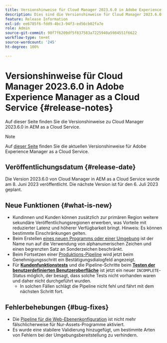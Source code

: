 ```yaml
---
title: Versionshinweise für Cloud Manager 2023.6.0 in Adobe Experience Manager as a Cloud Service
description: Dies sind die Versionshinweise für Cloud Manager 2023.6.0 in AEM as a Cloud Service.
feature: Release Information
exl-id: ee6785f6-fdd9-4bc3-94f3-ed56cb02fa7e
role: Admin
source-git-commit: 90f7f6209df5f837583a7225940a5984551f6622
workflow-type: tm+mt
source-wordcount: '245'
ht-degree: 100%

---
```


# Versionshinweise für Cloud Manager 2023.6.0 in Adobe Experience Manager as a Cloud Service {#release-notes}

Auf dieser Seite finden Sie die Versionshinweise zu Cloud Manager 2023.6.0 in AEM as a Cloud Service.

>[!NOTE]
>
>Auf [dieser Seite](/help/release-notes/release-notes-cloud/release-notes-current.md) finden Sie die aktuellen Versionshinweise für Adobe Experience Manager as a Cloud Service.

## Veröffentlichungsdatum {#release-date}

Die Version 2023.6.0 von Cloud Manager in AEM as a Cloud Service wurde am 8. Juni 2023 veröffentlicht. Die nächste Version ist für den 6. Juli 2023 geplant.

## Neue Funktionen {#what-is-new}

* Kundinnen und Kunden können zusätzlich zur primären Region weitere sekundäre Veröffentlichungsregionen erwerben, was Vorteile mit reduzierter Latenz und höherer Verfügbarkeit bringt. Hinweis: Es können bestimmte Einschränkungen gelten.
* Beim Erstellen [eines neuen Programms oder einer Umgebung](/help/implementing/cloud-manager/getting-access-to-aem-in-cloud/program-types.md) ist der Name nun auf die Verwendung von alphanumerischen Zeichen und einen begrenzten Satz an Sonderzeichen beschränkt.
* Beim Fortsetzen einer [Produktions-Pipeline](/help/implementing/cloud-manager/configuring-pipelines/configuring-production-pipelines.md) wird jetzt beim Genehmigungsschritt ein Bestätigungsdialogfeld angezeigt.
* Für **[Kundenfunktionstests](/help/implementing/cloud-manager/functional-testing.md#custom-functional-testing)** und die Pipeline-Schritte beim **[Testen der benutzerdefinierten Benutzeroberfläche](/help/implementing/cloud-manager/ui-testing.md)** ist jetzt ein neuer `INCOMPLETE`-Status möglich, der besagt, dass solche Tests nicht vorhanden waren und daher nicht durchgeführt wurden.
   * In solchen Fällen schlägt die Pipeline nicht fehl und fährt mit dem nächsten Schritt fort.

## Fehlerbehebungen {#bug-fixes}

* Die [Pipeline für die Web-Ebenenkonfiguration](/help/implementing/cloud-manager/configuring-pipelines/introduction-ci-cd-pipelines.md#web-tier-config-pipelines) ist nicht mehr fälschlicherweise für Nur-Assets-Programme aktiviert.
* Es wurde eine stabilere Validierung hinzugefügt, um bestimmte Arten von Fehlern bei der Umgebungsbereitstellung zu verhindern.

